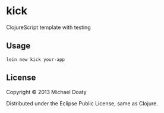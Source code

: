 # kick

ClojureScript template with testing

## Usage

```
lein new kick your-app
```    

## License

Copyright © 2013 Michael Doaty

Distributed under the Eclipse Public License, same as Clojure.

